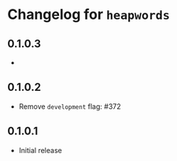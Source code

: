 # Changelog for `heapwords`

## 0.1.0.3

*

## 0.1.0.2

* Remove `development` flag: #372

## 0.1.0.1

* Initial release

